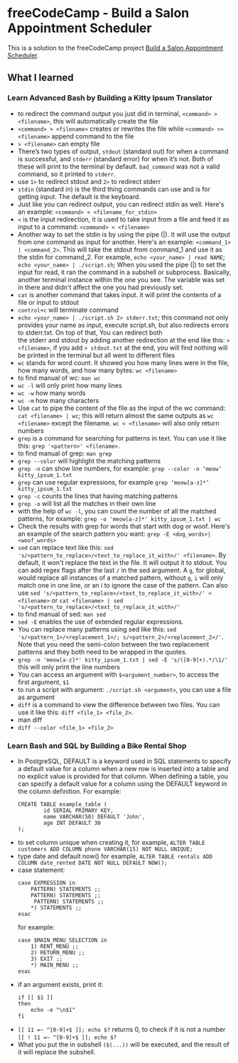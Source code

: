 # freeCodeCamp - Build a Salon Appointment Scheduler

This is a solution to the freeCodeCamp project [Build a Salon Appointment Scheduler](https://www.freecodecamp.org/learn/relational-database/build-a-salon-appointment-scheduler-project/build-a-salon-appointment-scheduler).

## What I learned

### Learn Advanced Bash by Building a Kitty Ipsum Translator

- to redirect the command output you just did in terminal, ```<command> > <filename>```, this will automatically create the file
- ```<command> > <filename>``` creates or rewrites the file while ```<command> >> <filename>``` append command to the file
- ```> <filename>``` can empty file
- There’s two types of output, ```stdout``` (standard out) for when a command is successful, and ```stderr``` (standard error) for when it’s not. Both of these will print to the terminal by default. ```bad_command``` was not a valid command, so it printed to ```stderr```. 
- use ```1>``` to redirect stdout and ```2>``` to redirect stderr
- ```stdin``` (standard in) is the third thing commands can use and is for getting input. The default is the keyboard.
- Just like you can redirect output, you can redirect stdin as well. Here's an example: ```<command> < <filename_for_stdin>```
- ```<``` is the input redirection, it is used to take input from a file and feed it as input to a command: ```<command> < <filename>```
- Another way to set the stdin is by using the pipe (|). It will use the output from one command as input for another. Here's an example: ```<command_1> | <command_2>```. This will take the stdout from command_1 and use it as the stdin for command_2. For example, ```echo <your_name> | read NAME```; ```echo <your_name> | ./script.sh```; When you used the pipe (|) to set the input for read, it ran the command in a subshell or subprocess. Basically, another terminal instance within the one you see. The variable was set in there and didn't affect the one you had previously set. 
- ```cat``` is another command that takes input. it will print the contents of a file or input to stdout
- ```control+c``` will terminate command
- ```echo <your_name> | ./script.sh 2> stderr.txt```; this command not only provides your name as input, execute script.sh, but also redirects errors to stderr.txt. On top of that, You can redirect both the stderr and stdout by adding another redirection at the end like this: ```> <filename>```, if you add ```> stdout.txt``` at the end, you will find nothing will be printed in the terminal but all went to different files
- ```wc``` stands for word count. It showed you how many lines were in the file, how many words, and how many bytes: ```wc <filename>```
- to find manual of wc: ```man wc```
- ```wc -l``` will only print how many lines
- ```wc -w``` how many words
- ```wc -m``` how many characters
- Use ```cat``` to pipe the content of the file as the input of the wc command: ```cat <filename> | wc```; this will return almost the same outputs as ```wc <filename>``` except the filename. ```wc < <filename>``` will also only return numbers
- ```grep``` is a command for searching for patterns in text. You can use it like this: ```grep '<pattern>' <filename>```.
- to find manual of grep: ```man grep```
- ```grep --color``` will highlight the matching patterns
- ```grep -n``` can show line numbers, for example: ```grep --color -n ‘meow’ kitty_ipsum_1.txt```
- ```grep``` can use regular expressions, for example ```grep ‘meow[a-z]*’ kitty_ipsum_1.txt```
- ```grep -c``` counts the lines that having matching patterns
- ```grep -o``` will list all the matches in their own line
- with the help of ```wc -l```, you can count the number of all the matched patterns, for example: ```grep -o 'meow[a-z]*' kitty_ipsum_1.txt | wc``` 
- Check the results with grep for words that start with dog or woof. Here's an example of the search pattern you want: ```grep -E <dog_words>|<woof_words>```
- ```sed``` can replace text like this: ```sed 's/<pattern_to_replace>/<text_to_replace_it_with>/' <filename>```. By default, it won't replace the text in the file. It will output it to stdout. You can add regex flags after the last ```/``` in the sed argument. A ```g```, for global, would replace all instances of a matched pattern, without ```g```, ```i``` will only match one in one line, or an i to ignore the case of the pattern. Can also use ```sed 's/<pattern_to_replace>/<text_to_replace_it_with>/' < <filename>``` or ```cat <filename> | sed 's/<pattern_to_replace>/<text_to_replace_it_with>/'```
- to find manual of sed: ```man sed```
- ```sed -E``` enables the use of extended regular expressions.
- You can replace many patterns using sed like this: ```sed 's/<pattern_1>/<replacement_1>/; s/<pattern_2>/<replacement_2>/'```. Note that you need the semi-colon between the two replacement patterns and they both need to be wrapped in the quotes. 
- ```grep -n 'meow[a-z]*' kitty_ipsum_1.txt | sed -E 's/([0-9]+).*/\1/'``` this will only print the line numbers
- You can access an argument with ```$<argument_number>```, to access the first argument, ```$1```
- to run a script with argument: ```./script.sh <argument>```, you can use a file as argument
- ```diff``` is a command to view the difference between two files. You can use it like this: ```diff <file_1> <file_2>```.
- man diff
- ```diff --color <file_1> <file_2>```

### Learn Bash and SQL by Building a Bike Rental Shop

- In PostgreSQL, DEFAULT is a keyword used in SQL statements to specify a default value for a column when a new row is inserted into a table and no explicit value is provided for that column. When defining a table, you can specify a default value for a column using the DEFAULT keyword in the column definition. For example:
	```
	CREATE TABLE example_table (
    		id SERIAL PRIMARY KEY,
    		name VARCHAR(50) DEFAULT 'John',
    		age INT DEFAULT 30
	);
	```
- to set column unique when creating it, for example, ```ALTER TABLE customers ADD COLUMN phone VARCHAR(15) NOT NULL UNIQUE;```
- type date and default now() for example, ```ALTER TABLE rentals ADD COLUMN date_rented DATE NOT NULL DEFAULT NOW();```
- case statement:
	```
	case EXPRESSION in
 	 	PATTERN) STATEMENTS ;;
 	 	PATTERN) STATEMENTS ;;
 		 PATTERN) STATEMENTS ;;
  		*) STATEMENTS ;;
	esac
	```
	for example:
	```
	case $MAIN_MENU_SELECTION in
  		1) RENT_MENU ;;
  		2) RETURN_MENU ;;
  		3) EXIT ;;
  		*) MAIN_MENU ;;
	esac
	```
- if an argument exists, print it: 
    ```  
    if [[ $1 ]]
    then
        echo -e "\n$1"
    fi
  ```
- ```[[ 11 =~ ^[0-9]+$ ]]; echo $?``` returns 0, to check if it is not a number ```[[ ! 11 =~ ^[0-9]+$ ]]; echo $?```
- What you put the in subshell ```($(...))``` will be executed, and the result of it will replace the subshell. 